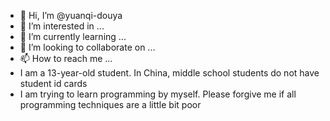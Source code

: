 - 👋 Hi, I’m @yuanqi-douya
- 👀 I’m interested in ...
- 🌱 I’m currently learning ...
- 💞️ I’m looking to collaborate on ...
- 📫 How to reach me ...
- I am a 13-year-old student. In China, middle school students do not have student id cards 
- I am trying to learn programming by myself. Please forgive me if all programming techniques are a little bit poor 
<!---
yuanqi-douya/yuanqi-douya is a ✨ special ✨ repository because its `README.md` (this file) appears on your GitHub profile.
You can click the Preview link to take a look at your changes.
--->
